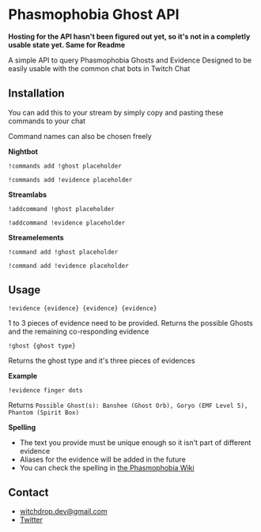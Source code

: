 # Phasmophobia Ghost API
**Hosting for the API hasn't been figured out yet, so it's not in a completly usable state yet. Same for Readme**

A simple API to query Phasmophobia Ghosts and Evidence
Designed to be easily usable with the common chat bots in Twitch Chat

## Installation
You can add this to your stream by simply copy and pasting these commands to your chat

Command names can also be chosen freely

**Nightbot**
```
!commands add !ghost placeholder
```
```
!commands add !evidence placeholder
```
**Streamlabs**
```
!addcommand !ghost placeholder
```
```
!addcommand !evidence placeholder
```
**Streamelements**
```
!command add !ghost placeholder
```
```
!command add !evidence placeholder
```
## Usage
```
!evidence {evidence} {evidence} {evidence}
```
1 to 3 pieces of evidence need to be provided. Returns the possible Ghosts and the remaining co-responding evidence
```
!ghost {ghost type}
```
Returns the ghost type and it's three pieces of evidences

**Example**
```
!evidence finger dots
```
Returns `Possible Ghost(s): Banshee (Ghost Orb), Goryo (EMF Level 5), Phantom (Spirit Box)`

**Spelling**

* The text you provide must be unique enough so it isn't part of different evidence 
* Aliases for the evidence will be added in the future 
* You can check the spelling in [the Phasmophobia Wiki](https://phasmophobia.fandom.com/wiki/Evidence#Ghost_Evidence)
## Contact
* [witchdrop.dev@gmail.com](mailto:witchdrop.dev@gmail.com)
* [Twitter](https://twitter.com/witch_drop)
